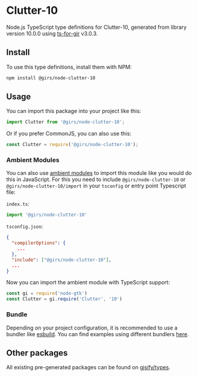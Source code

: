 
# Clutter-10

Node.js TypeScript type definitions for Clutter-10, generated from library version 10.0.0 using [ts-for-gir](https://github.com/gjsify/ts-for-gir) v3.0.3.


## Install

To use this type definitions, install them with NPM:
```bash
npm install @girs/node-clutter-10
```

## Usage

You can import this package into your project like this:
```ts
import Clutter from '@girs/node-clutter-10';
```

Or if you prefer CommonJS, you can also use this:
```ts
const Clutter = require('@girs/node-clutter-10');
```

### Ambient Modules

You can also use [ambient modules](https://github.com/gjsify/ts-for-gir/tree/main/packages/cli#ambient-modules) to import this module like you would do this in JavaScript.
For this you need to include `@girs/node-clutter-10` or `@girs/node-clutter-10/import` in your `tsconfig` or entry point Typescript file:

`index.ts`:
```ts
import '@girs/node-clutter-10'
```

`tsconfig.json`:
```json
{
  "compilerOptions": {
    ...
  },
  "include": ["@girs/node-clutter-10"],
  ...
}
```

Now you can import the ambient module with TypeScript support: 

```ts
const gi = require('node-gtk')
const Clutter = gi.require('Clutter', '10')
```


### Bundle

Depending on your project configuration, it is recommended to use a bundler like [esbuild](https://esbuild.github.io/). You can find examples using different bundlers [here](https://github.com/gjsify/ts-for-gir/tree/main/examples).

## Other packages

All existing pre-generated packages can be found on [gjsify/types](https://github.com/gjsify/types).

